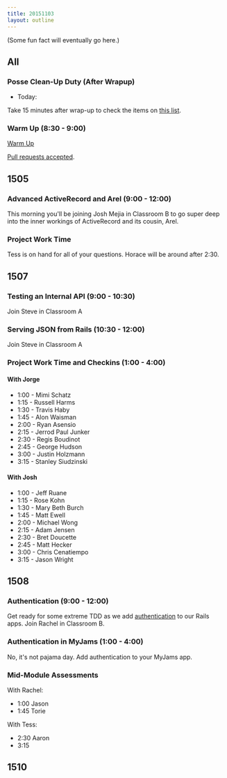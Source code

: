 ```yaml
---
title: 20151103
layout: outline
---
```


(Some fun fact will eventually go here.)

## All

### Posse Clean-Up Duty (After Wrapup)

* Today:

Take 15 minutes after wrap-up to check the items on [this list](https://gist.github.com/rwarbelow/f5cfe4333402d043ef2e).

### Warm Up (8:30 - 9:00)

[Warm Up](https://thewarmup.herokuapp.com)

[Pull requests accepted](https://github.com/mikedao/the-warm-up).


## 1505

### Advanced ActiveRecord and Arel (9:00 - 12:00)

This morning you'll be joining Josh Mejia in Classroom B to go super deep into the inner workings of ActiveRecord and its cousin, Arel.

### Project Work Time

Tess is on hand for all of your questions. Horace will be around after 2:30.

## 1507

### Testing an Internal API (9:00 - 10:30)

Join Steve in Classroom A

### Serving JSON from Rails (10:30 - 12:00)

Join Steve in Classroom A

### Project Work Time and Checkins (1:00 - 4:00)

#### With Jorge

* 1:00 - Mimi Schatz
* 1:15 - Russell Harms
* 1:30 - Travis Haby
* 1:45 - Alon Waisman
* 2:00 - Ryan Asensio
* 2:15 - Jerrod Paul Junker
* 2:30 - Regis Boudinot
* 2:45 - George Hudson
* 3:00 - Justin Holzmann
* 3:15 - Stanley Siudzinski

#### With Josh

* 1:00 - Jeff Ruane
* 1:15 - Rose Kohn
* 1:30 - Mary Beth Burch
* 1:45 - Matt Ewell
* 2:00 - Michael Wong
* 2:15 - Adam Jensen
* 2:30 - Bret Doucette
* 2:45 - Matt Hecker
* 3:00 - Chris Cenatiempo
* 3:15 - Jason Wright

## 1508

### Authentication (9:00 - 12:00)

Get ready for some extreme TDD as we add [authentication]() to our Rails apps. Join Rachel in Classroom B. 

### Authentication in MyJams (1:00 - 4:00)

No, it's not pajama day. Add authentication to your MyJams app.

### Mid-Module Assessments

With Rachel:

* 1:00 Jason
* 1:45 Torie

With Tess:

* 2:30 Aaron
* 3:15 

## 1510
